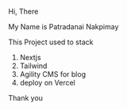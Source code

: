Hi, There 

My Name is Patradanai Nakpimay

This Project used to stack 

1. Nextjs
2. Tailwind
3. Agility CMS for blog
4. deploy on Vercel


Thank you
